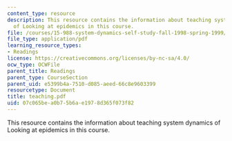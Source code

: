 ```yaml
---
content_type: resource
description: This resource contains the information about teaching system dynamics
  of Looking at epidemics in this course.
file: /courses/15-988-system-dynamics-self-study-fall-1998-spring-1999/07c065bea0b75b6ae1978d365f073f82_teaching.pdf
file_type: application/pdf
learning_resource_types:
- Readings
license: https://creativecommons.org/licenses/by-nc-sa/4.0/
ocw_type: OCWFile
parent_title: Readings
parent_type: CourseSection
parent_uid: e5399b4a-7510-d085-aeed-66c8e9603399
resourcetype: Document
title: teaching.pdf
uid: 07c065be-a0b7-5b6a-e197-8d365f073f82
---
```

This resource contains the information about teaching system dynamics of Looking at epidemics in this course.